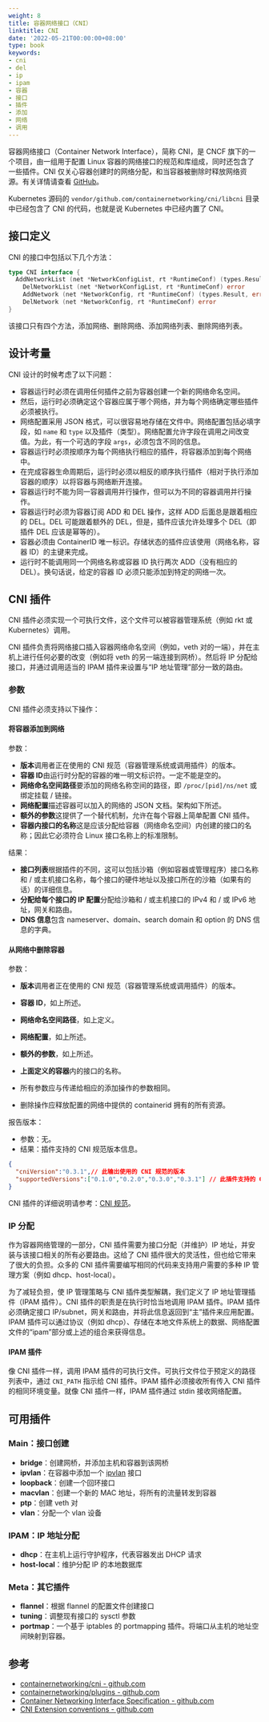 ```yaml
---
weight: 8
title: 容器网络接口（CNI）
linktitle: CNI
date: '2022-05-21T00:00:00+08:00'
type: book
keywords:
- cni
- del
- ip
- ipam
- 容器
- 接口
- 插件
- 添加
- 网络
- 调用
---
```

容器网络接口（Container Network Interface），简称 CNI，是 CNCF 旗下的一个项目，由一组用于配置 Linux 容器的网络接口的规范和库组成，同时还包含了一些插件。CNI 仅关心容器创建时的网络分配，和当容器被删除时释放网络资源。有关详情请查看 [GitHub](https://github.com/containernetworking/cni)。

Kubernetes 源码的 `vendor/github.com/containernetworking/cni/libcni` 目录中已经包含了 CNI 的代码，也就是说 Kubernetes 中已经内置了 CNI。

## 接口定义

CNI 的接口中包括以下几个方法：

```go
type CNI interface {
  AddNetworkList (net *NetworkConfigList, rt *RuntimeConf) (types.Result, error)
	DelNetworkList (net *NetworkConfigList, rt *RuntimeConf) error
	AddNetwork (net *NetworkConfig, rt *RuntimeConf) (types.Result, error)
	DelNetwork (net *NetworkConfig, rt *RuntimeConf) error
}
```

该接口只有四个方法，添加网络、删除网络、添加网络列表、删除网络列表。

## 设计考量

CNI 设计的时候考虑了以下问题：

- 容器运行时必须在调用任何插件之前为容器创建一个新的网络命名空间。
- 然后，运行时必须确定这个容器应属于哪个网络，并为每个网络确定哪些插件必须被执行。
- 网络配置采用 JSON 格式，可以很容易地存储在文件中。网络配置包括必填字段，如 `name` 和 `type` 以及插件（类型）。网络配置允许字段在调用之间改变值。为此，有一个可选的字段 `args`，必须包含不同的信息。
- 容器运行时必须按顺序为每个网络执行相应的插件，将容器添加到每个网络中。
- 在完成容器生命周期后，运行时必须以相反的顺序执行插件（相对于执行添加容器的顺序）以将容器与网络断开连接。
- 容器运行时不能为同一容器调用并行操作，但可以为不同的容器调用并行操作。
- 容器运行时必须为容器订阅 ADD 和 DEL 操作，这样 ADD 后面总是跟着相应的 DEL。DEL 可能跟着额外的 DEL，但是，插件应该允许处理多个 DEL（即插件 DEL 应该是幂等的）。
- 容器必须由 ContainerID 唯一标识。存储状态的插件应该使用（网络名称，容器 ID）的主键来完成。
- 运行时不能调用同一个网络名称或容器 ID 执行两次 ADD（没有相应的 DEL）。换句话说，给定的容器 ID 必须只能添加到特定的网络一次。

## CNI 插件

CNI 插件必须实现一个可执行文件，这个文件可以被容器管理系统（例如 rkt 或 Kubernetes）调用。

CNI 插件负责将网络接口插入容器网络命名空间（例如，veth 对的一端），并在主机上进行任何必要的改变（例如将 veth 的另一端连接到网桥）。然后将 IP 分配给接口，并通过调用适当的 IPAM 插件来设置与“IP 地址管理”部分一致的路由。

### 参数

CNI 插件必须支持以下操作：

#### 将容器添加到网络

参数：

- **版本**调用者正在使用的 CNI 规范（容器管理系统或调用插件）的版本。
- **容器 ID**由运行时分配的容器的唯一明文标识符。一定不能是空的。
- **网络命名空间路径**要添加的网络名称空间的路径，即 `/proc/[pid]/ns/net` 或绑定挂载 / 链接。
- **网络配置**描述容器可以加入的网络的 JSON 文档。架构如下所述。
- **额外的参数**这提供了一个替代机制，允许在每个容器上简单配置 CNI 插件。
- **容器内接口的名称**这是应该分配给容器（网络命名空间）内创建的接口的名称；因此它必须符合 Linux 接口名称上的标准限制。

结果：

- **接口列表**根据插件的不同，这可以包括沙箱（例如容器或管理程序）接口名称和 / 或主机接口名称，每个接口的硬件地址以及接口所在的沙箱（如果有的话）的详细信息。
- **分配给每个接口的 IP 配置**分配给沙箱和 / 或主机接口的 IPv4 和 / 或 IPv6 地址，网关和路由。
- **DNS 信息**包含 nameserver、domain、search domain 和 option 的 DNS 信息的字典。

#### 从网络中删除容器

参数：

- **版本**调用者正在使用的 CNI 规范（容器管理系统或调用插件）的版本。
- **容器 ID**，如上所述。
- **网络命名空间路径**，如上定义。
- **网络配置**，如上所述。
- **额外的参数**，如上所述。
- **上面定义的容器**内的接口的名称。


- 所有参数应与传递给相应的添加操作的参数相同。
- 删除操作应释放配置的网络中提供的 containerid 拥有的所有资源。

报告版本：

- 参数：无。
- 结果：插件支持的 CNI 规范版本信息。

```json
{
  "cniVersion":"0.3.1",// 此输出使用的 CNI 规范的版本
  "supportedVersions":["0.1.0","0.2.0","0.3.0","0.3.1"] // 此插件支持的 CNI 规范版本列表
}
```

CNI 插件的详细说明请参考：[CNI 规范](https://github.com/containernetworking/cni/blob/master/SPEC.md)。

### IP 分配

作为容器网络管理的一部分，CNI 插件需要为接口分配（并维护）IP 地址，并安装与该接口相关的所有必要路由。这给了 CNI 插件很大的灵活性，但也给它带来了很大的负担。众多的 CNI 插件需要编写相同的代码来支持用户需要的多种 IP 管理方案（例如 dhcp、host-local）。

为了减轻负担，使 IP 管理策略与 CNI 插件类型解耦，我们定义了 IP 地址管理插件（IPAM 插件）。CNI 插件的职责是在执行时恰当地调用 IPAM 插件。IPAM 插件必须确定接口 IP/subnet，网关和路由，并将此信息返回到“主”插件来应用配置。IPAM 插件可以通过协议（例如 dhcp）、存储在本地文件系统上的数据、网络配置文件的“ipam”部分或上述的组合来获得信息。

#### IPAM 插件

像 CNI 插件一样，调用 IPAM 插件的可执行文件。可执行文件位于预定义的路径列表中，通过 `CNI_PATH` 指示给 CNI 插件。IPAM 插件必须接收所有传入 CNI 插件的相同环境变量。就像 CNI 插件一样，IPAM 插件通过 stdin 接收网络配置。

## 可用插件

### Main：接口创建

- **bridge**：创建网桥，并添加主机和容器到该网桥
- **ipvlan**：在容器中添加一个 [ipvlan](https://www.kernel.org/doc/Documentation/networking/ipvlan.txt) 接口
- **loopback**：创建一个回环接口
- **macvlan**：创建一个新的 MAC 地址，将所有的流量转发到容器
- **ptp**：创建 veth 对
- **vlan**：分配一个 vlan 设备

### IPAM：IP 地址分配

- **dhcp**：在主机上运行守护程序，代表容器发出 DHCP 请求
- **host-local**：维护分配 IP 的本地数据库

### Meta：其它插件

- **flannel**：根据 flannel 的配置文件创建接口
- **tuning**：调整现有接口的 sysctl 参数
- **portmap**：一个基于 iptables 的 portmapping 插件。将端口从主机的地址空间映射到容器。

## 参考

- [containernetworking/cni - github.com](https://github.com/containernetworking/cni)
- [containernetworking/plugins - github.com](https://github.com/containernetworking/plugins)
- [Container Networking Interface Specification - github.com](https://github.com/containernetworking/cni/blob/master/SPEC.md)
- [CNI Extension conventions - github.com](https://github.com/containernetworking/cni/blob/main/CONVENTIONS.md)

